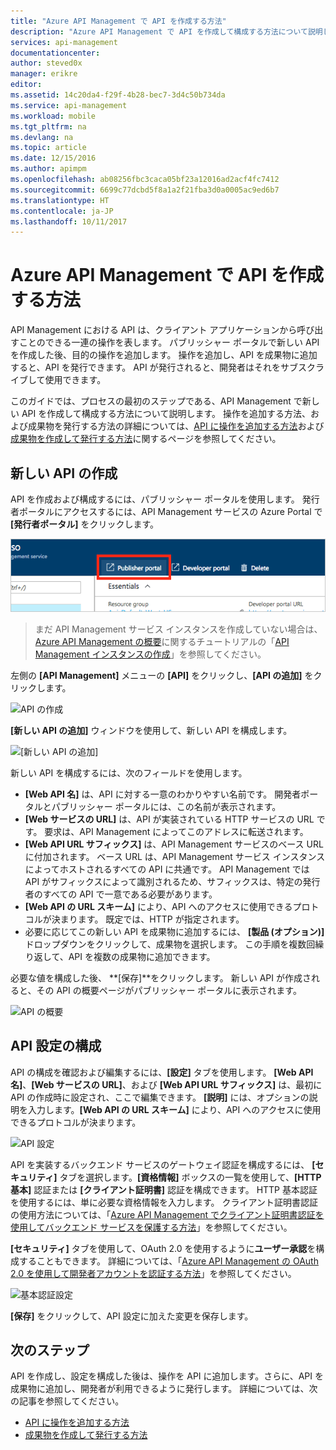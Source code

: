 ```yaml
---
title: "Azure API Management で API を作成する方法"
description: "Azure API Management で API を作成して構成する方法について説明します。"
services: api-management
documentationcenter: 
author: steved0x
manager: erikre
editor: 
ms.assetid: 14c20da4-f29f-4b28-bec7-3d4c50b734da
ms.service: api-management
ms.workload: mobile
ms.tgt_pltfrm: na
ms.devlang: na
ms.topic: article
ms.date: 12/15/2016
ms.author: apimpm
ms.openlocfilehash: ab08256fbc3caca05bf23a12016ad2acf4fc7412
ms.sourcegitcommit: 6699c77dcbd5f8a1a2f21fba3d0a0005ac9ed6b7
ms.translationtype: HT
ms.contentlocale: ja-JP
ms.lasthandoff: 10/11/2017
---
```

# <a name="how-to-create-apis-in-azure-api-management"></a>Azure API Management で API を作成する方法
API Management における API は、クライアント アプリケーションから呼び出すことのできる一連の操作を表します。 パブリッシャー ポータルで新しい API を作成した後、目的の操作を追加します。 操作を追加し、API を成果物に追加すると、API を発行できます。 API が発行されると、開発者はそれをサブスクライブして使用できます。

このガイドでは、プロセスの最初のステップである、API Management で新しい API を作成して構成する方法について説明します。 操作を追加する方法、および成果物を発行する方法の詳細については、[API に操作を追加する方法][How to add operations to an API]および[成果物を作成して発行する方法][How to create and publish a product]に関するページを参照してください。

## <a name="create-new-api"> </a>新しい API の作成
API を作成および構成するには、パブリッシャー ポータルを使用します。 発行者ポータルにアクセスするには、API Management サービスの Azure Portal で **[発行者ポータル]** をクリックします。

![パブリッシャー ポータル][api-management-management-console]

> まだ API Management サービス インスタンスを作成していない場合は、[Azure API Management の概要][Get started with Azure API Management]に関するチュートリアルの「[API Management インスタンスの作成][Create an API Management service instance]」を参照してください。
> 
> 

左側の **[API Management]** メニューの **[API]** をクリックし、**[API の追加]** をクリックします。

![API の作成][api-management-create-api]

**[新しい API の追加]** ウィンドウを使用して、新しい API を構成します。

![[新しい API の追加]][api-management-add-new-api]

新しい API を構成するには、次のフィールドを使用します。

* **[Web API 名]** は、API に対する一意のわかりやすい名前です。 開発者ポータルとパブリッシャー ポータルには、この名前が表示されます。
* **[Web サービスの URL]** は、API が実装されている HTTP サービスの URL です。 要求は、API Management によってこのアドレスに転送されます。
* **[Web API URL サフィックス]** は、API Management サービスのベース URL に付加されます。 ベース URL は、API Management サービス インスタンスによってホストされるすべての API に共通です。 API Management では API がサフィックスによって識別されるため、サフィックスは、特定の発行者のすべての API で一意である必要があります。
* **[Web API の URL スキーム]** により、API へのアクセスに使用できるプロトコルが決まります。 既定では、HTTP が指定されます。
* 必要に応じてこの新しい API を成果物に追加するには、 **[製品 (オプション)]** ドロップダウンをクリックして、成果物を選択します。 この手順を複数回繰り返して、API を複数の成果物に追加できます。

必要な値を構成した後、 **[保存]**をクリックします。 新しい API が作成されると、その API の概要ページがパブリッシャー ポータルに表示されます。

![API の概要][api-management-api-summary]

## <a name="configure-api-settings"> </a>API 設定の構成
API の構成を確認および編集するには、**[設定]** タブを使用します。 **[Web API 名]**、**[Web サービスの URL]**、および **[Web API URL サフィックス]** は、最初に API の作成時に設定され、ここで編集できます。 **[説明]** には、オプションの説明を入力します。**[Web API の URL スキーム]** により、API へのアクセスに使用できるプロトコルが決まります。

![API 設定][api-management-api-settings]

API を実装するバックエンド サービスのゲートウェイ認証を構成するには、 **[セキュリティ]** タブを選択します。**[資格情報]** ボックスの一覧を使用して、**[HTTP 基本]** 認証または **[クライアント証明書]** 認証を構成できます。 HTTP 基本認証を使用するには、単に必要な資格情報を入力します。 クライアント証明書認証の使用方法については、「[Azure API Management でクライアント証明書認証を使用してバックエンド サービスを保護する方法][How to secure back-end services using client certificate authentication in Azure API Management]」を参照してください。

**[セキュリティ]** タブを使用して、OAuth 2.0 を使用するように**ユーザー承認**を構成することもできます。 詳細については、「[Azure API Management の OAuth 2.0 を使用して開発者アカウントを認証する方法][How to authorize developer accounts using OAuth 2.0 in Azure API Management]」を参照してください。

![基本認証設定][api-management-api-settings-credentials]

**[保存]** をクリックして、API 設定に加えた変更を保存します。

## <a name="next-steps"> </a>次のステップ
API を作成し、設定を構成した後は、操作を API に追加します。さらに、API を成果物に追加し、開発者が利用できるように発行します。 詳細については、次の記事を参照してください。

* [API に操作を追加する方法][How to add operations to an API]
* [成果物を作成して発行する方法][How to create and publish a product]

[api-management-create-api]: ./media/api-management-howto-create-apis/api-management-create-api.png
[api-management-management-console]: ./media/api-management-howto-create-apis/api-management-management-console.png
[api-management-add-new-api]: ./media/api-management-howto-create-apis/api-management-add-new-api.png
[api-management-api-settings]: ./media/api-management-howto-create-apis/api-management-api-settings.png
[api-management-api-settings-credentials]: ./media/api-management-howto-create-apis/api-management-api-settings-credentials.png
[api-management-api-summary]: ./media/api-management-howto-create-apis/api-management-api-summary.png
[api-management-echo-operations]: ./media/api-management-howto-create-apis/api-management-echo-operations.png

[What is an API?]: #what-is-api
[Create a new API]: #create-new-api
[Configure API settings]: #configure-api-settings
[Configure API operations]: #configure-api-operations
[Next steps]: #next-steps

[How to add operations to an API]: api-management-howto-add-operations.md
[How to create and publish a product]: api-management-howto-add-products.md

[Get started with Azure API Management]: api-management-get-started.md
[Create an API Management service instance]: api-management-get-started.md#create-service-instance
[How to secure back-end services using client certificate authentication in Azure API Management]: api-management-howto-mutual-certificates.md
[How to authorize developer accounts using OAuth 2.0 in Azure API Management]: api-management-howto-oauth2.md
